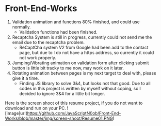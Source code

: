 # Front-End-Works

1. Validation animation and functions 80% finished, and could use normally.
    - Validation functions had been finished.
2. Recaptcha System is still in progress, currently could not send me the email due to the recaptcha problem.
    - ReCaptCha system V2 from Google had been add to the contact page, but due to I do not have a https address, so currently it could not work properly.
3. Jumping/Vibrating animation on validation form after clicking submit button is little bit tracky to me now, may work on it later.
4. Rotating animation between pages is my next target to deal with, please give it a time.
    - Finding JS library to solve 3&4, but looks not that good. Due to all codes in this project is written by myself without coping, so I decided to ignore 3&4 for a little bit longer.
    
Here is the screen shoot of this resume project, if you do not want to download and run on your PC.
![image]url(https://github.com/JavaScriptN0ob/Front-End-Works/blob/master/img/screen-shoot/Resume01.PNG)
